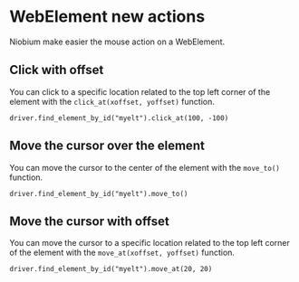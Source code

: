 # WebElement new actions

Niobium make easier the mouse action on a WebElement.

## Click with offset

You can click to a specific location related to the top left corner of the element with the `click_at(xoffset, yoffset)` function.

    driver.find_element_by_id("myelt").click_at(100, -100) 

## Move the cursor over the element

You can move the cursor to the center of the element with the `move_to()` function.

    driver.find_element_by_id("myelt").move_to()

## Move the cursor with offset

You can move the cursor to a specific location related to the top left corner of the element with the `move_at(xoffset, yoffset)` function.

    driver.find_element_by_id("myelt").move_at(20, 20)
